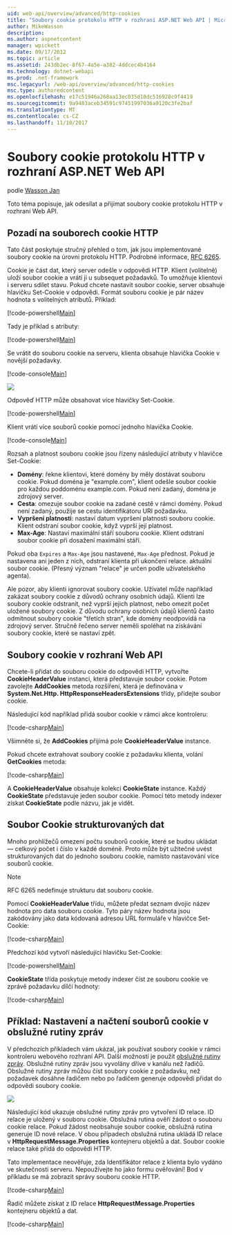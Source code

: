 ```yaml
---
uid: web-api/overview/advanced/http-cookies
title: "Soubory cookie protokolu HTTP v rozhraní ASP.NET Web API | Microsoft Docs"
author: MikeWasson
description: 
ms.author: aspnetcontent
manager: wpickett
ms.date: 09/17/2012
ms.topic: article
ms.assetid: 243db2ec-8f67-4a5e-a382-4ddcec4b4164
ms.technology: dotnet-webapi
ms.prod: .net-framework
msc.legacyurl: /web-api/overview/advanced/http-cookies
msc.type: authoredcontent
ms.openlocfilehash: e17c51946a268aa13ec035d18dc516928c9f4419
ms.sourcegitcommit: 9a9483aceb34591c97451997036a9120c3fe2baf
ms.translationtype: MT
ms.contentlocale: cs-CZ
ms.lasthandoff: 11/10/2017
---
```

<a name="http-cookies-in-aspnet-web-api"></a>Soubory cookie protokolu HTTP v rozhraní ASP.NET Web API
====================
podle [Wasson Jan](https://github.com/MikeWasson)

Toto téma popisuje, jak odesílat a přijímat soubory cookie protokolu HTTP v rozhraní Web API.

## <a name="background-on-http-cookies"></a>Pozadí na souborech cookie HTTP

Tato část poskytuje stručný přehled o tom, jak jsou implementované soubory cookie na úrovni protokolu HTTP. Podrobné informace, [RFC 6265](http://tools.ietf.org/html/rfc6265).

Cookie je část dat, který server odešle v odpovědi HTTP. Klient (volitelně) uloží soubor cookie a vrátí ji u subsequet požadavků. To umožňuje klientovi i serveru sdílet stavu. Pokud chcete nastavit soubor cookie, server obsahuje hlavičku Set-Cookie v odpovědi. Formát souboru cookie je pár název hodnota s volitelných atributů. Příklad:

[!code-powershell[Main](http-cookies/samples/sample1.ps1)]

Tady je příklad s atributy:

[!code-powershell[Main](http-cookies/samples/sample2.ps1)]

Se vrátit do souboru cookie na serveru, klienta obsahuje hlavička Cookie v novější požadavky.

[!code-console[Main](http-cookies/samples/sample3.cmd)]

![](http-cookies/_static/image1.png)

Odpověď HTTP může obsahovat více hlavičky Set-Cookie.

[!code-powershell[Main](http-cookies/samples/sample4.ps1)]

Klient vrátí více souborů cookie pomocí jednoho hlavička Cookie.

[!code-console[Main](http-cookies/samples/sample5.cmd)]

Rozsah a platnost souboru cookie jsou řízeny následující atributy v hlavičce Set-Cookie:

- **Domény**: řekne klientovi, které domény by měly dostávat souboru cookie. Pokud doména je "example.com", klient odešle soubor cookie pro každou poddoménu example.com. Pokud není zadaný, doména je zdrojový server.
- **Cesta**: omezuje soubor cookie na zadané cestě v rámci domény. Pokud není zadaný, použije se cestu identifikátoru URI požadavku.
- **Vypršení platnosti**: nastaví datum vypršení platnosti souboru cookie. Klient odstraní soubor cookie, když vyprší její platnost.
- **Max-Age**: Nastaví maximální stáří souboru cookie. Klient odstraní soubor cookie při dosažení maximální stáří.

Pokud oba `Expires` a `Max-Age` jsou nastavené, `Max-Age` přednost. Pokud je nastavena ani jeden z nich, odstraní klienta při ukončení relace. aktuální soubor cookie. (Přesný význam "relace" je určen podle uživatelského agenta).

Ale pozor, aby klienti ignorovat soubory cookie. Uživatel může například zakázat soubory cookie z důvodů ochrany osobních údajů. Klienti lze soubory cookie odstranit, než vyprší jejich platnost, nebo omezit počet uložené soubory cookie. Z důvodu ochrany osobních údajů klientů často odmítnout soubory cookie "třetích stran", kde domény neodpovídá na zdrojový server. Stručně řečeno server neměli spoléhat na získávání soubory cookie, které se nastaví zpět.

## <a name="cookies-in-web-api"></a>Soubory cookie v rozhraní Web API

Chcete-li přidat do souboru cookie do odpovědi HTTP, vytvořte **CookieHeaderValue** instanci, která představuje soubor cookie. Potom zavolejte **AddCookies** metoda rozšíření, která je definována v **System.Net.Http. HttpResponseHeadersExtensions** třídy, přidejte soubor cookie.

Následující kód například přidá soubor cookie v rámci akce kontroleru:

[!code-csharp[Main](http-cookies/samples/sample6.cs)]

Všimněte si, že **AddCookies** přijímá pole **CookieHeaderValue** instance.

Pokud chcete extrahovat soubory cookie z požadavku klienta, volání **GetCookies** metoda:

[!code-csharp[Main](http-cookies/samples/sample7.cs)]

A **CookieHeaderValue** obsahuje kolekci **CookieState** instance. Každý **CookieState** představuje jeden soubor cookie. Pomocí této metody indexer získat **CookieState** podle názvu, jak je vidět.

## <a name="structured-cookie-data"></a>Soubor Cookie strukturovaných dat

Mnoho prohlížečů omezení počtu souborů cookie, které se budou ukládat &#8212; celkový počet i číslo v každé doméně. Proto může být užitečné uvést strukturovaných dat do jednoho souboru cookie, namísto nastavování více souborů cookie.

> [!NOTE]
> RFC 6265 nedefinuje strukturu dat souboru cookie.


Pomocí **CookieHeaderValue** třídu, můžete předat seznam dvojic název hodnota pro data souboru cookie. Tyto páry název hodnota jsou zakódovány jako data kódovaná adresou URL formuláře v hlavičce Set-Cookie:

[!code-csharp[Main](http-cookies/samples/sample8.cs)]

Předchozí kód vytvoří následující hlavičku Set-Cookie:

[!code-powershell[Main](http-cookies/samples/sample9.ps1)]

**CookieState** třída poskytuje metody indexer číst ze souboru cookie ve zprávě požadavku dílčí hodnoty:

[!code-csharp[Main](http-cookies/samples/sample10.cs)]

## <a name="example-set-and-retrieve-cookies-in-a-message-handler"></a>Příklad: Nastavení a načtení souborů cookie v obslužné rutiny zpráv

V předchozích příkladech vám ukázal, jak používat soubory cookie v rámci kontroleru webového rozhraní API. Další možností je použít [obslužné rutiny zpráv](http-message-handlers.md). Obslužné rutiny zpráv jsou vyvolány dříve v kanálu než řadičů. Obslužné rutiny zpráv můžou číst soubory cookie z požadavku, než požadavek dosáhne řadičem nebo po řadičem generuje odpovědi přidat do odpovědi soubory cookie.

![](http-cookies/_static/image2.png)

Následující kód ukazuje obslužné rutiny zpráv pro vytvoření ID relace. ID relace je uložený v souboru cookie. Obslužná rutina ověří žádost o souboru cookie relace. Pokud žádost neobsahuje soubor cookie, obslužná rutina generuje ID nové relace. V obou případech obslužná rutina ukládá ID relace v **HttpRequestMessage.Properties** kontejneru objektů a dat. Soubor cookie relace také přidá do odpovědi HTTP.

Tato implementace neověřuje, zda Identifikátor relace z klienta bylo vydáno ve skutečnosti serveru. Nepoužívejte ho jako formu ověřování! Bod v příkladu se má zobrazit správy souboru cookie HTTP.

[!code-csharp[Main](http-cookies/samples/sample11.cs)]

Řadič můžete získat z ID relace **HttpRequestMessage.Properties** kontejneru objektů a dat.

[!code-csharp[Main](http-cookies/samples/sample12.cs)]
